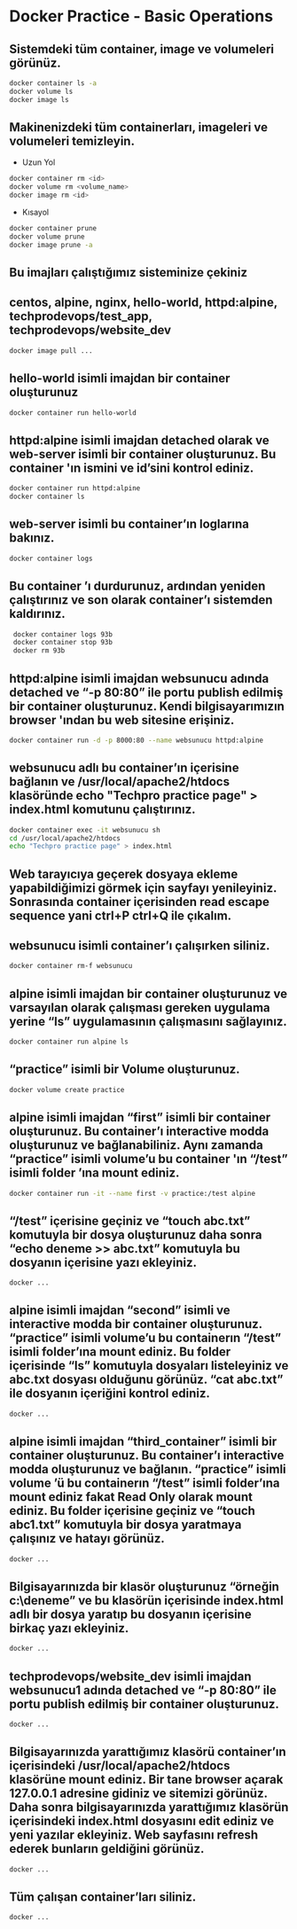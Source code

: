 #   Docker Practice - Basic Operations


## Sistemdeki tüm container, image ve volumeleri görünüz. 

```bash
docker container ls -a
docker volume ls
docker image ls
```

## Makinenizdeki tüm containerları, imageleri ve volumeleri temizleyin. 

-   Uzun Yol

```bash
docker container rm <id>
docker volume rm <volume_name>
docker image rm <id>
```

-   Kısayol

```bash
docker container prune
docker volume prune
docker image prune -a
```

## Bu imajları çalıştığımız sisteminize çekiniz
## centos, alpine, nginx, hello-world, httpd:alpine, techprodevops/test_app, techprodevops/website_dev  


```bash
docker image pull ...
```

## hello-world isimli imajdan bir container oluşturunuz

```bash
docker container run hello-world
```

## httpd:alpine isimli imajdan detached olarak ve web-server isimli bir container oluşturunuz. Bu container 'ın ismini ve id’sini kontrol ediniz.

```bash
docker container run httpd:alpine
docker container ls
```

## web-server isimli bu container’ın loglarına bakınız.

```bash
docker container logs
```

## Bu container ’ı durdurunuz, ardından yeniden çalıştırınız ve son olarak container’ı sistemden kaldırınız.

```bash
 docker container logs 93b
 docker container stop 93b
 docker rm 93b
```

## httpd:alpine isimli imajdan websunucu adında detached ve “-p 80:80” ile portu publish edilmiş bir container oluşturunuz. Kendi bilgisayarımızın browser 'ından bu web sitesine erişiniz.

```bash
docker container run -d -p 8000:80 --name websunucu httpd:alpine
```


## websunucu adlı bu container’ın içerisine bağlanın ve /usr/local/apache2/htdocs klasöründe echo "Techpro practice page" > index.html komutunu çalıştırınız.

```bash
docker container exec -it websunucu sh
cd /usr/local/apache2/htdocs
echo "Techpro practice page" > index.html
```

## Web tarayıcıya geçerek dosyaya ekleme yapabildiğimizi görmek için sayfayı yenileyiniz. Sonrasında container içerisinden read escape sequence yani ctrl+P ctrl+Q ile çıkalım.

## websunucu isimli container’ı çalışırken siliniz.

```bash
docker container rm-f websunucu
```

## alpine isimli imajdan bir container oluşturunuz ve varsayılan olarak çalışması gereken uygulama yerine “ls” uygulamasının çalışmasını sağlayınız.

```bash
docker container run alpine ls
```

## “practice” isimli bir Volume oluşturunuz. 

```bash
docker volume create practice
```

## alpine isimli imajdan “first” isimli bir container oluşturunuz. Bu container’ı interactive modda oluşturunuz ve bağlanabiliniz. Aynı zamanda “practice” isimli volume’u bu container 'ın “/test” isimli folder ’ına mount ediniz.

```bash
docker container run -it --name first -v practice:/test alpine
```


## “/test” içerisine geçiniz ve “touch abc.txt” komutuyla bir dosya oluşturunuz daha sonra “echo deneme >> abc.txt” komutuyla bu dosyanın içerisine yazı ekleyiniz. 

```bash
docker ...
```

## alpine isimli imajdan “second” isimli ve interactive modda bir container oluşturunuz. “practice” isimli volume’u bu containerın “/test” isimli folder’ına mount ediniz. Bu folder içerisinde “ls” komutuyla dosyaları listeleyiniz ve abc.txt dosyası olduğunu görünüz. “cat abc.txt” ile dosyanın içeriğini kontrol ediniz. 

```bash
docker ...
```

## alpine isimli imajdan “third_container” isimli bir container oluşturunuz. Bu container’ı interactive modda oluşturunuz ve bağlanın.  “practice” isimli volume ’ü bu containerın “/test” isimli folder’ına mount ediniz fakat Read Only olarak mount ediniz. Bu folder içerisine geçiniz ve “touch abc1.txt” komutuyla bir dosya yaratmaya çalışınız ve hatayı görünüz.

```bash
docker ...
```

## Bilgisayarınızda bir klasör oluşturunuz “örneğin c:\deneme” ve bu klasörün içerisinde index.html adlı bir dosya yaratıp bu dosyanın içerisine birkaç yazı ekleyiniz.

```bash
docker ...
```

## techprodevops/website_dev isimli imajdan websunucu1 adında detached ve “-p 80:80” ile portu publish edilmiş bir container oluşturunuz. 

```bash
docker ...
```

## Bilgisayarınızda yarattığımız klasörü container’ın içerisindeki /usr/local/apache2/htdocs klasörüne mount ediniz. Bir tane browser açarak 127.0.0.1 adresine gidiniz ve sitemizi görünüz. Daha sonra bilgisayarınızda yarattığımız klasörün içerisindeki index.html dosyasını edit ediniz ve yeni yazılar ekleyiniz. Web sayfasını refresh ederek bunların geldiğini görünüz.

```bash
docker ...
```

## Tüm çalışan container’ları siliniz. 

```bash
docker ...
```

